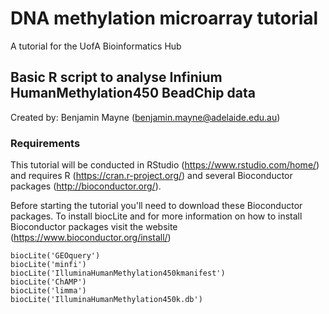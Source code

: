 # DNA methylation microarray tutorial
A tutorial for the UofA Bioinformatics Hub
## Basic R script to analyse Infinium HumanMethylation450 BeadChip data
Created by: Benjamin Mayne (benjamin.mayne@adelaide.edu.au)

### Requirements
This tutorial will be conducted in RStudio (https://www.rstudio.com/home/) and requires R (https://cran.r-project.org/) and several Bioconductor packages (http://bioconductor.org/).

Before starting the tutorial you'll need to download these Bioconductor packages. To install biocLite and for more information on how to install Bioconductor packages visit the website (https://www.bioconductor.org/install/)
```
biocLite('GEOquery')
biocLite('minfi')
biocLite('IlluminaHumanMethylation450kmanifest')
biocLite('ChAMP')
biocLite('limma')
biocLite('IlluminaHumanMethylation450k.db')
```
